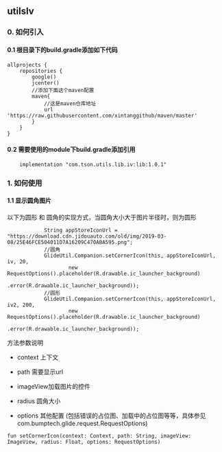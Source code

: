 
## utilsIv

### 0. 如何引入

#### 0.1 根目录下的build.gradle添加如下代码

```
allprojects {
    repositories {
        google()
        jcenter()
        //添加下面这个maven配置
        maven{
            //这是maven仓库地址
            url 'https://raw.githubusercontent.com/xintanggithub/maven/master'
        }
    }
}
```

#### 0.2 需要使用的module下build.gradle添加引用

```
    implementation "com.tson.utils.lib.iv:lib:1.0.1"
```

### 1. 如何使用

#### 1.1 显示圆角图片

以下为圆形 和 圆角的实现方式，当圆角大小大于图片半径时，则为圆形

```
            String appStoreIconUrl = "https://download.cdn.jidouauto.com/old/img/2019-03-08/25E46FCE504011D7A16209C470ABA595.png";
            //圆角
            GlideUtil.Companion.setCornerIcon(this, appStoreIconUrl, iv, 20,
                    new RequestOptions().placeholder(R.drawable.ic_launcher_background)
                            .error(R.drawable.ic_launcher_background));
            //圆形
            GlideUtil.Companion.setCornerIcon(this, appStoreIconUrl, iv2, 200,
                    new RequestOptions().placeholder(R.drawable.ic_launcher_background)
                            .error(R.drawable.ic_launcher_background));
```

方法参数说明

- context 上下文

- path 需要显示url

- imageView加载图片的控件

- radius 圆角大小

- options 其他配置 (包括错误的占位图、加载中的占位图等等，具体参见com.bumptech.glide.request.RequestOptions)

```
fun setCornerIcon(context: Context, path: String, imageView: ImageView, radius: Float, options: RequestOptions)
```
